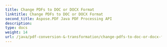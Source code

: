 ```yaml
---
title: Change PDFs to DOC or DOCX Format
linktitle: Change PDFs to DOC or DOCX Format
second_title: Aspose.PDF Java PDF Processing API
description: 
type: docs
weight: 14
url: /java/pdf-conversion-&-transformation/change-pdfs-to-doc-or-docx-format/
---
```

